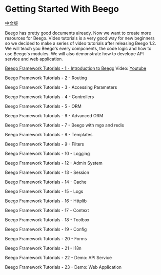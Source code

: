 Getting Started With Beego
========

[中文版](./README_zh.md)

Beego has pretty good documents already. Now we want to create more resources for Beego.
Video tutorials is a very good way for new beginners so we decided to make a series of video tutorials after releasing Beego 1.2.
We will teach you Beego's every components, the code logic and how to use Beego's modules. We will also demonstrate how to develope API service and web application.

[Beego Framework Tutorials - 1 - Introduction to Beego](http://go-talks.appspot.com/github.com/beego/tutorial/en/1/why_beego.slide) Video: [Youtube](https://www.youtube.com/watch?v=zvXDgfoUKFY)

Beego Framework Tutorials - 2 - Routing

Beego Framework Tutorials - 3 - Accessing Parameters

Beego Framework Tutorials - 4 - Controllers

Beego Framework Tutorials - 5 - ORM
 
Beego Framework Tutorials - 6 - Advanced ORM

Beego Framework Tutorials - 7 - Beego with mgo and redis

Beego Framework Tutorials - 8 - Templates

Beego Framework Tutorials - 9 - Filters

Beego Framework Tutorials - 10 - Logging

Beego Framework Tutorials - 12 - Admin System

Beego Framework Tutorials - 13 - Session

Beego Framework Tutorials - 14 - Cache

Beego Framework Tutorials - 15 - Logs

Beego Framework Tutorials - 16 - Httplib

Beego Framework Tutorials - 17 - Context

Beego Framework Tutorials - 18 - Toolbox

Beego Framework Tutorials - 19 - Config

Beego Framework Tutorials - 20 - Forms

Beego Framework Tutorials - 21 - I18n

Beego Framework Tutorials - 22 - Demo: API Service

Beego Framework Tutorials - 23 - Demo: Web Application
